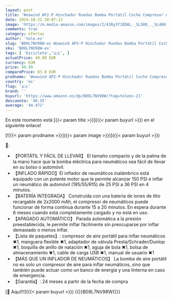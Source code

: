 ```yaml
---
layout: post
title: 'Woowind AP2-P Hinchador Ruedas Bomba Portátil Coche Compresor de Aire Eléctrico de 150 PSI para Bicicleta  Motocicleta con Válvula Presta  Válvula Schrader Válvula Dunlop'
date: 2024-10-31 20:07:13
image: 'https://m.media-amazon.com/images/I/41Ry3fJEDAL._SL500_._SL400_.jpg'
comments: true
category: ofertas
author: 'tole.es'
slug: 'B09L7NV98W-es Woowind AP2-P Hinchador Ruedas Bomba Portátil Coche...'
sku: 'B09L7NV98W-es'
tags: [ 'bicicleta','🇪🇸', ]
actualPrice: 49.99 EUR
currency: EUR
price: 49.99
comparePrice: 83.8 EUR
prodname: 'Woowind AP2-P Hinchador Ruedas Bomba Portátil Coche Compresor de Aire Eléctrico de 150 PSI para Bicicleta  Motocicleta con Válvula Presta  Válvula Schrader Válvula Dunlop'
country: 'es'
flag: '🇪🇸'
brand: ''
buyurl: 'https://www.amazon.es/dp/B09L7NV98W/?tag=tolees-21'
descuento: '40.35'
average: '44.472'
---
```


En este momento está [{{< param title >}}]({{< param buyurl >}}) en el siguiente enlace!

[![{{< param prodname >}}]({{< param image >}})]({{< param buyurl >}})

🔎:

- 【PORTÁTIL Y FÁCIL DE LLEVAR】 El tamaño compacto y de la palma de la mano hace que la bomba eléctrica para neumáticos sea fácil de llevar en su bolso o automóvil.
- 【INFLADO RÁPIDO】El inflador de neumáticos inalámbrico está equipado con un potente motor que le permite alcanzar 150 PSI e inflar un neumático de automóvil (195/55/R15) de 25 PSI a 36 PSI en 4 minutos.
- 【BATERÍA INTEGRADA】 Construida con una batería de iones de litio recargable de 2x2000 mAh, el compresor de neumáticos puede funcionar de forma continua durante 15 a 20 minutos. En espera durante 6 meses cuando está completamente cargado y no está en uso.
- 【APAGADO AUTOMÁTICO】 Parada automática a la presión preestablecida, le permite inflar fácilmente sin preocuparse por inflar demasiado o menos inflar.
- 【Lista de paquetes】: compresor de aire portátil para inflar neumáticos ✖1, manguera flexible ✖1, adaptador de válvula Presta/Schrader/Dunlop ✖1, boquilla de anillo de natación ✖1, aguja de bola ✖1, bolsa de almacenamiento ✖1, cable de carga USB ✖1, manual de usuario ✖1
- 【MÁS QUE UN INFLADOR DE NEUMÁTICOS】 La bomba de aire portátil no es solo un compresor de aire para inflar neumáticos, sino que también puede actuar como un banco de energía y una linterna en caso de emergencia.
- 【Garantía】: 24 meses a partir de la fecha de compra

[🛒 Aquí!!!]({{< param buyurl >}})
{{<world>}}B09L7NV98W{{</world>}}
